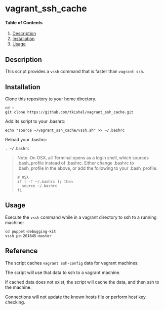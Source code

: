 # vagrant_ssh_cache

#### Table of Contents

1. [Description](#description)
1. [Installation](#installation)
1. [Usage](#usage)

## Description

This script provides a `vssh` command that is faster than `vagrant ssh`.

## Installation

Clone this repository to your home directory.

~~~
cd ~
git clone https://github.com/tkishel/vagrant_ssh_cache.git
~~~

Add its script to your .bashrc:

~~~
echo "source ~/vagrant_ssh_cache/vssh.sh" >> ~/.bashrc
~~~

Reload your .bashrc:

~~~
. ~/.bashrc
~~~

> Note: On OSX, all Terminal opens as a login shell, which sources .bash_profile instead of .bashrc. Either change .bashrc to .bash_profile in the above, or add the following to your .bash_profile.
>
> ~~~
> # OSX
> if [ -f ~/.bashrc ]; then
>   source ~/.bashrc
> fi
> ~~~

## Usage

Execute the `vssh` command while in a vagrant directory to ssh to a running machine:

~~~
cd puppet-debugging-kit
vssh pe-201645-master
~~~

## Reference

The script caches `vagrant ssh-config` data for vagrant machines.

The script will use that data to ssh to a vagrant machine.

If cached data does not exist, the script will cache the data, and then ssh to the machine.

Connections will not update the known hosts file or perform host key checking.

